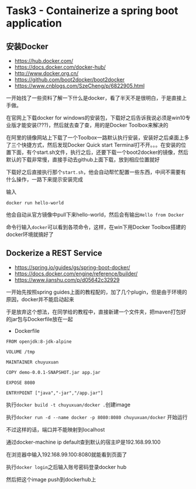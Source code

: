 # Task3 - Containerize a spring boot application
## 安装Docker
* https://hub.docker.com/
* https://docs.docker.com/docker-hub/
* http://www.docker.org.cn/
* https://github.com/boot2docker/boot2docker
* https://www.cnblogs.com/SzeCheng/p/6822905.html

一开始找了一些资料了解一下什么是docker，看了半天不是很明白，于是直接上手做。

在官网上下载docker for windows的安装包，下载好之后告诉我说必须是win10专业版才能安装(???)，然后就去查了查，用的是Docker Toolbox来解决的

在阿里的镜像网站上下载了一个Toolbox一路默认执行安装，安装好之后桌面上多了三个快捷方式，然后发现Docker Quick start Terminal打不开。。。在安装的位置下面，有个start.sh文件，执行之后，还要下载一个boot2docker的镜像，然后默认的下载非常慢，直接手动去github上面下载，放到相应位置就好

下载好之后直接执行那个`start.sh`，他会自动帮忙配置一些东西，中间不需要有什么操作，一路下来提示安装完成

输入
```
docker run hello-world
```
他会自动从官方镜像中pull下来hello-world，然后会有输出`Hello from Docker`

命令行输入`docker`可以看到各项命令，这样，在win下用Docker Toolbox搭建的docker环境就搞好了

## Dockerize a REST Service 
* https://spring.io/guides/gs/spring-boot-docker/
* https://docs.docker.com/engine/reference/builder/
* https://www.jianshu.com/p/d05642c32929


一开始先按照spring guides上面的教程配的，加了几个plugin，但是由于环境的原因，docker并不能启动起来

于是放弃这个想法，在同学给的教程中，直接新建一个文件夹，把maven打包好的jar包与Dockerfile放在一起
- Dockerfile
```
FROM openjdk:8-jdk-alpine

VOLUME /tmp

MAINTAINER chuyuxuan

COPY demo-0.0.1-SNAPSHOT.jar app.jar

EXPOSE 8080

ENTRYPOINT ["java","-jar","/app.jar"]
```

执行`docker build -t chuyuxuan/docker .`创建image

执行`docker run -d --name docker -p 8080:8080 chuyuxuan/docker` 开始运行

不过这样的话，端口并不能映射到localhost

通过docker-machine ip default查到默认的宿主IP是192.168.99.100

在浏览器中输入192.168.99.100:8080就能看到页面了

执行`docker login`之后输入账号密码登录docker hub

然后把这个image push到dockerhub上